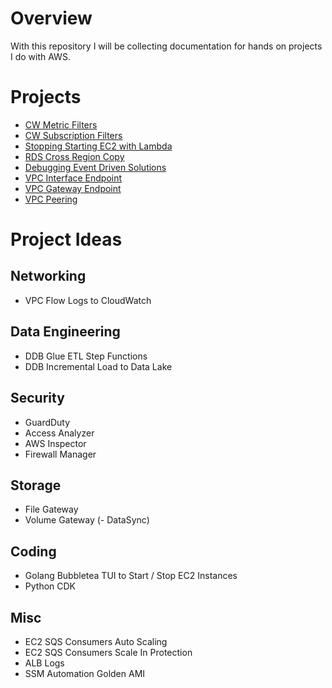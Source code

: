 # Overview
With this repository I will be collecting documentation for hands on projects I do with AWS.

# Projects
- [CW Metric Filters](cloudwatch-metric-filters/README.md)
- [CW Subscription Filters](cloudwatch-subscription-filters/README.md)
- [Stopping Starting EC2 with Lambda](lambda-start-stop-ec2/README.md)
- [RDS Cross Region Copy](rds-cross-region-copy/README.md)
- [Debugging Event Driven Solutions](debugging-event-driven-solutions/README.md)
- [VPC Interface Endpoint](vpc-interface-endpoint/README.md)
- [VPC Gateway Endpoint](vpc-gateway-endpoint/README.md)
- [VPC Peering](vpc-peering/README.md)

# Project Ideas

## Networking
- VPC Flow Logs to CloudWatch

## Data Engineering
- DDB Glue ETL Step Functions
- DDB Incremental Load to Data Lake

## Security
- GuardDuty 
- Access Analyzer
- AWS Inspector
- Firewall Manager

## Storage
- File Gateway
- Volume Gateway
(- DataSync)

## Coding
- Golang Bubbletea TUI to Start / Stop EC2 Instances
- Python CDK

## Misc
- EC2 SQS Consumers Auto Scaling
- EC2 SQS Consumers Scale In Protection
- ALB Logs
- SSM Automation Golden AMI